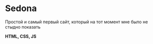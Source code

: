 # Sedona

Простой и самый первый сайт, который на тот момент мне было не стыдно показать

**HTML, CSS, JS**